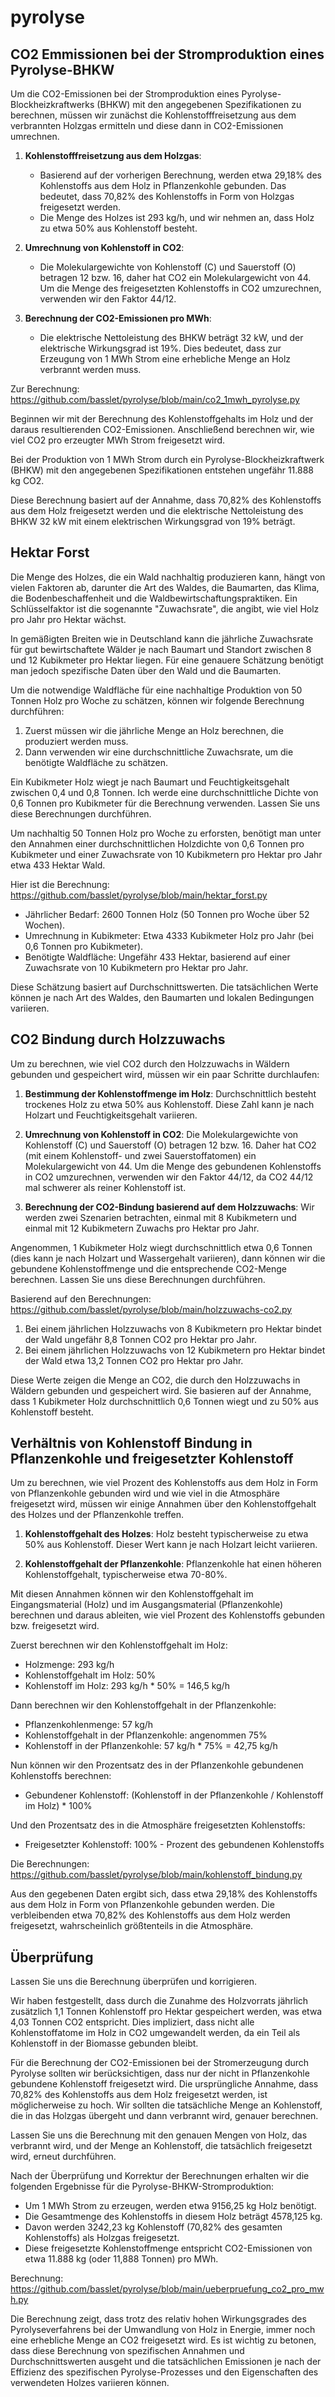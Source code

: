# pyrolyse

## CO2 Emmissionen bei der Stromproduktion eines Pyrolyse-BHKW ##

Um die CO2-Emissionen bei der Stromproduktion eines Pyrolyse-Blockheizkraftwerks (BHKW) mit den angegebenen Spezifikationen zu berechnen, müssen wir zunächst die Kohlenstofffreisetzung aus dem verbrannten Holzgas ermitteln und diese dann in CO2-Emissionen umrechnen.

1. **Kohlenstofffreisetzung aus dem Holzgas**:
   - Basierend auf der vorherigen Berechnung, werden etwa 29,18% des Kohlenstoffs aus dem Holz in Pflanzenkohle gebunden. Das bedeutet, dass 70,82% des Kohlenstoffs in Form von Holzgas freigesetzt werden.
   - Die Menge des Holzes ist 293 kg/h, und wir nehmen an, dass Holz zu etwa 50% aus Kohlenstoff besteht.

2. **Umrechnung von Kohlenstoff in CO2**:
   - Die Molekulargewichte von Kohlenstoff (C) und Sauerstoff (O) betragen 12 bzw. 16, daher hat CO2 ein Molekulargewicht von 44. Um die Menge des freigesetzten Kohlenstoffs in CO2 umzurechnen, verwenden wir den Faktor 44/12.

3. **Berechnung der CO2-Emissionen pro MWh**:
   - Die elektrische Nettoleistung des BHKW beträgt 32 kW, und der elektrische Wirkungsgrad ist 19%. Dies bedeutet, dass zur Erzeugung von 1 MWh Strom eine erhebliche Menge an Holz verbrannt werden muss.

Zur Berechnung: https://github.com/basslet/pyrolyse/blob/main/co2_1mwh_pyrolyse.py

Beginnen wir mit der Berechnung des Kohlenstoffgehalts im Holz und der daraus resultierenden CO2-Emissionen. Anschließend berechnen wir, wie viel CO2 pro erzeugter MWh Strom freigesetzt wird.

Bei der Produktion von 1 MWh Strom durch ein Pyrolyse-Blockheizkraftwerk (BHKW) mit den angegebenen Spezifikationen entstehen ungefähr 11.888 kg CO2. 

Diese Berechnung basiert auf der Annahme, dass 70,82% des Kohlenstoffs aus dem Holz freigesetzt werden und die elektrische Nettoleistung des BHKW 32 kW mit einem elektrischen Wirkungsgrad von 19% beträgt.


## Hektar Forst ##

Die Menge des Holzes, die ein Wald nachhaltig produzieren kann, hängt von vielen Faktoren ab, darunter die Art des Waldes, die Baumarten, das Klima, die Bodenbeschaffenheit und die Waldbewirtschaftungspraktiken. Ein Schlüsselfaktor ist die sogenannte "Zuwachsrate", die angibt, wie viel Holz pro Jahr pro Hektar wächst.

In gemäßigten Breiten wie in Deutschland kann die jährliche Zuwachsrate für gut bewirtschaftete Wälder je nach Baumart und Standort zwischen 8 und 12 Kubikmeter pro Hektar liegen. Für eine genauere Schätzung benötigt man jedoch spezifische Daten über den Wald und die Baumarten.

Um die notwendige Waldfläche für eine nachhaltige Produktion von 50 Tonnen Holz pro Woche zu schätzen, können wir folgende Berechnung durchführen:

1. Zuerst müssen wir die jährliche Menge an Holz berechnen, die produziert werden muss.
2. Dann verwenden wir eine durchschnittliche Zuwachsrate, um die benötigte Waldfläche zu schätzen.

Ein Kubikmeter Holz wiegt je nach Baumart und Feuchtigkeitsgehalt zwischen 0,4 und 0,8 Tonnen. Ich werde eine durchschnittliche Dichte von 0,6 Tonnen pro Kubikmeter für die Berechnung verwenden. Lassen Sie uns diese Berechnungen durchführen.

Um nachhaltig 50 Tonnen Holz pro Woche zu erforsten, benötigt man unter den Annahmen einer durchschnittlichen Holzdichte von 0,6 Tonnen pro Kubikmeter und einer Zuwachsrate von 10 Kubikmetern pro Hektar pro Jahr etwa 433 Hektar Wald. 

Hier ist die Berechnung: https://github.com/basslet/pyrolyse/blob/main/hektar_forst.py

- Jährlicher Bedarf: 2600 Tonnen Holz (50 Tonnen pro Woche über 52 Wochen).
- Umrechnung in Kubikmeter: Etwa 4333 Kubikmeter Holz pro Jahr (bei 0,6 Tonnen pro Kubikmeter).
- Benötigte Waldfläche: Ungefähr 433 Hektar, basierend auf einer Zuwachsrate von 10 Kubikmetern pro Hektar pro Jahr.

Diese Schätzung basiert auf Durchschnittswerten. Die tatsächlichen Werte können je nach Art des Waldes, den Baumarten und lokalen Bedingungen variieren.


## CO2 Bindung durch Holzzuwachs ##

Um zu berechnen, wie viel CO2 durch den Holzzuwachs in Wäldern gebunden und gespeichert wird, müssen wir ein paar Schritte durchlaufen:

1. **Bestimmung der Kohlenstoffmenge im Holz**: Durchschnittlich besteht trockenes Holz zu etwa 50% aus Kohlenstoff. Diese Zahl kann je nach Holzart und Feuchtigkeitsgehalt variieren.

2. **Umrechnung von Kohlenstoff in CO2**: Die Molekulargewichte von Kohlenstoff (C) und Sauerstoff (O) betragen 12 bzw. 16. Daher hat CO2 (mit einem Kohlenstoff- und zwei Sauerstoffatomen) ein Molekulargewicht von 44. Um die Menge des gebundenen Kohlenstoffs in CO2 umzurechnen, verwenden wir den Faktor 44/12, da CO2 44/12 mal schwerer als reiner Kohlenstoff ist.

3. **Berechnung der CO2-Bindung basierend auf dem Holzzuwachs**: Wir werden zwei Szenarien betrachten, einmal mit 8 Kubikmetern und einmal mit 12 Kubikmetern Zuwachs pro Hektar pro Jahr.

Angenommen, 1 Kubikmeter Holz wiegt durchschnittlich etwa 0,6 Tonnen (dies kann je nach Holzart und Wassergehalt variieren), dann können wir die gebundene Kohlenstoffmenge und die entsprechende CO2-Menge berechnen. Lassen Sie uns diese Berechnungen durchführen.

Basierend auf den Berechnungen: https://github.com/basslet/pyrolyse/blob/main/holzzuwachs-co2.py

1. Bei einem jährlichen Holzzuwachs von 8 Kubikmetern pro Hektar bindet der Wald ungefähr 8,8 Tonnen CO2 pro Hektar pro Jahr.
2. Bei einem jährlichen Holzzuwachs von 12 Kubikmetern pro Hektar bindet der Wald etwa 13,2 Tonnen CO2 pro Hektar pro Jahr.

Diese Werte zeigen die Menge an CO2, die durch den Holzzuwachs in Wäldern gebunden und gespeichert wird. Sie basieren auf der Annahme, dass 1 Kubikmeter Holz durchschnittlich 0,6 Tonnen wiegt und zu 50% aus Kohlenstoff besteht.



## Verhältnis von Kohlenstoff Bindung in Pflanzenkohle und freigesetzter Kohlenstoff ##

Um zu berechnen, wie viel Prozent des Kohlenstoffs aus dem Holz in Form von Pflanzenkohle gebunden wird und wie viel in die Atmosphäre freigesetzt wird, müssen wir einige Annahmen über den Kohlenstoffgehalt des Holzes und der Pflanzenkohle treffen.

1. **Kohlenstoffgehalt des Holzes**: Holz besteht typischerweise zu etwa 50% aus Kohlenstoff. Dieser Wert kann je nach Holzart leicht variieren.

2. **Kohlenstoffgehalt der Pflanzenkohle**: Pflanzenkohle hat einen höheren Kohlenstoffgehalt, typischerweise etwa 70-80%.

Mit diesen Annahmen können wir den Kohlenstoffgehalt im Eingangsmaterial (Holz) und im Ausgangsmaterial (Pflanzenkohle) berechnen und daraus ableiten, wie viel Prozent des Kohlenstoffs gebunden bzw. freigesetzt wird.

Zuerst berechnen wir den Kohlenstoffgehalt im Holz:

- Holzmenge: 293 kg/h
- Kohlenstoffgehalt im Holz: 50%
- Kohlenstoff im Holz: 293 kg/h * 50% = 146,5 kg/h

Dann berechnen wir den Kohlenstoffgehalt in der Pflanzenkohle:

- Pflanzenkohlenmenge: 57 kg/h
- Kohlenstoffgehalt in der Pflanzenkohle: angenommen 75%
- Kohlenstoff in der Pflanzenkohle: 57 kg/h * 75% = 42,75 kg/h

Nun können wir den Prozentsatz des in der Pflanzenkohle gebundenen Kohlenstoffs berechnen:

- Gebundener Kohlenstoff: (Kohlenstoff in der Pflanzenkohle / Kohlenstoff im Holz) * 100%

Und den Prozentsatz des in die Atmosphäre freigesetzten Kohlenstoffs:

- Freigesetzter Kohlenstoff: 100% - Prozent des gebundenen Kohlenstoffs

Die Berechnungen: https://github.com/basslet/pyrolyse/blob/main/kohlenstoff_bindung.py

Aus den gegebenen Daten ergibt sich, dass etwa 29,18% des Kohlenstoffs aus dem Holz in Form von Pflanzenkohle gebunden werden. Die verbleibenden etwa 70,82% des Kohlenstoffs aus dem Holz werden freigesetzt, wahrscheinlich größtenteils in die Atmosphäre.



## Überprüfung ##

Lassen Sie uns die Berechnung überprüfen und korrigieren.

Wir haben festgestellt, dass durch die Zunahme des Holzvorrats jährlich zusätzlich 1,1 Tonnen Kohlenstoff pro Hektar gespeichert werden, was etwa 4,03 Tonnen CO2 entspricht. Dies impliziert, dass nicht alle Kohlenstoffatome im Holz in CO2 umgewandelt werden, da ein Teil als Kohlenstoff in der Biomasse gebunden bleibt.

Für die Berechnung der CO2-Emissionen bei der Stromerzeugung durch Pyrolyse sollten wir berücksichtigen, dass nur der nicht in Pflanzenkohle gebundene Kohlenstoff freigesetzt wird. Die ursprüngliche Annahme, dass 70,82% des Kohlenstoffs aus dem Holz freigesetzt werden, ist möglicherweise zu hoch. Wir sollten die tatsächliche Menge an Kohlenstoff, die in das Holzgas übergeht und dann verbrannt wird, genauer berechnen.

Lassen Sie uns die Berechnung mit den genauen Mengen von Holz, das verbrannt wird, und der Menge an Kohlenstoff, die tatsächlich freigesetzt wird, erneut durchführen.

Nach der Überprüfung und Korrektur der Berechnungen erhalten wir die folgenden Ergebnisse für die Pyrolyse-BHKW-Stromproduktion:

- Um 1 MWh Strom zu erzeugen, werden etwa 9156,25 kg Holz benötigt.
- Die Gesamtmenge des Kohlenstoffs in diesem Holz beträgt 4578,125 kg.
- Davon werden 3242,23 kg Kohlenstoff (70,82% des gesamten Kohlenstoffs) als Holzgas freigesetzt.
- Diese freigesetzte Kohlenstoffmenge entspricht CO2-Emissionen von etwa 11.888 kg (oder 11,888 Tonnen) pro MWh.

Berechnung: https://github.com/basslet/pyrolyse/blob/main/ueberpruefung_co2_pro_mwh.py

Die Berechnung zeigt, dass trotz des relativ hohen Wirkungsgrades des Pyrolyseverfahrens bei der Umwandlung von Holz in Energie, immer noch eine erhebliche Menge an CO2 freigesetzt wird. Es ist wichtig zu betonen, dass diese Berechnung von spezifischen Annahmen und Durchschnittswerten ausgeht und die tatsächlichen Emissionen je nach der Effizienz des spezifischen Pyrolyse-Prozesses und den Eigenschaften des verwendeten Holzes variieren können.

